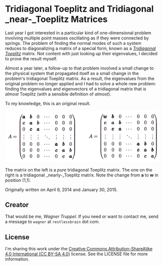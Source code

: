 # Tridiagonal Toeplitz and Tridiagonal _near-_Toeplitz Matrices

Last year I got interested in a particular kind of one-dimensional problem involving multiple point masses oscillating as if they were connected by springs. The problem of finding the normal modes of such a system reduces to diagonalizing a matrix of a special form, known as a [_Tridiagonal Toeplitz_](http://de.wikipedia.org/wiki/Tridiagonal-Toeplitz-Matrix) matrix. Not content with just looking up their eigenvalues, I decided to prove the result myself.

Almost a year later, a follow-up to that problem involved a small change to the physical system that propagated itself as a small change in the problem's tridiagonal Toeplitz matrix. As a result, the eigenvalues from the original problem no longer applied and I had to solve a whole new problem: finding the eigenvalues and eigenvectors of a tridiagonal matrix that is _almost_ Toeplitz (with a sensible definition of _almost_).

To my knowledge, this is an original result.

![](matrices.png)

The matrix on the left is a _pure_ tridiagonal Toeplitz matrix. The one on the right is a tridiagonal _nearly-_Toeplitz matrix. Note the change from **a** to **w** in position (1,1).

Originally written on April 6, 2014 and January 30, 2015.

## Creator

That would be me, _Wagner Truppel_. If you need or want to contact me, send a message to `wagner` at `restlessbrain` dot com.

## License

I'm sharing this work under the [Creative Commons Attribution-ShareAlike 4.0 International (CC BY-SA 4.0)](http://creativecommons.org/licenses/by-sa/4.0/) license. See the LICENSE file for more information.
